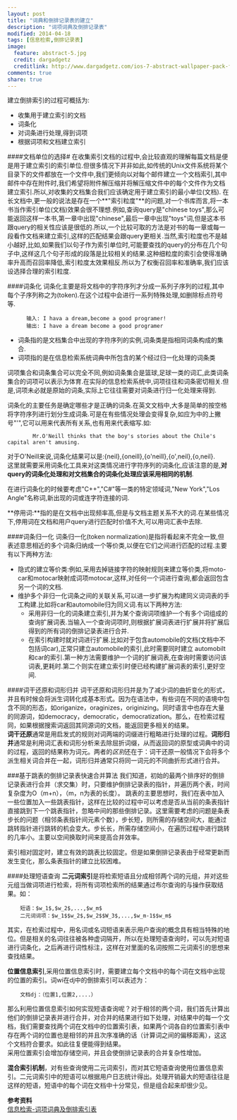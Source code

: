 ```yaml
---
layout: post
title: "词典和倒排记录表的建立"
description: "词项词典及倒排记录表"
modified: 2014-04-18
tags: [信息检索,倒排记录表]
image:
  feature: abstract-5.jpg
  credit: dargadgetz
  creditlink: http://www.dargadgetz.com/ios-7-abstract-wallpaper-pack-for-iphone-5-and-ipod-touch-retina/
comments: true
share: true
---
```


建立倒排索引的过程可概括为:  
* 收集用于建立索引的文档  
* 词条化  
* 对词条进行处理,得到词项  
* 根据词项和文档建立索引  

####文档单位的选择#
在收集索引文档的过程中,会比较直观的理解每篇文档是便是用于建立索引的索引单位.但很多情况下并非如此,如传统的Unix文件系统将某个目录下的文件都放在一个文件中,我们更倾向以对每个邮件建立一个文档索引,其中邮件中存在附件时,我们希望将附件解压缩并将解压缩文件中的每个文件作为文档建立索引.所以,对收集的文档集合我们应该确定用于建立索引的最小单位(文档).
在长文档中,更一般的说法是存在一个**"索引粒度"**的问题,对一个书库而言,将一本书当作索引单位(文档)效果会很不理想.例如,查询query是"chinese toys",那么可能返回这样一本书,第一章中出现"chinese",最后一章中出现"toys"词,但是这本书跟query的相关性应该是很低的.所以,一个比较可取的方法是对书的每一章或每一段看作文档来建立索引,这样的匹配结果会跟query更相关.当然,索引粒度也不是越小越好,比如,如果我们以句子作为索引单位时,可能要查找的query的分布在几个句子中,这样这几个句子形成的段落是比较相关的结果.这种细粒度的索引会使得准确率升高而召回率降低,索引粒度太效果相反.所以为了权衡召回率和准确率,我们应该设选择合理的索引粒度.

####词条化
词条化主要是将文档中的字符序列才分成一系列子序列的过程,其中每个子序列称之为(token).在这个过程中会进行一系列特殊处理,如删除标点符号等.   
```
      输入: I hava a dream,become a good programer!       
      输出: I have a dream become a good programer
```

* 词条指的是文档集合中出现的字符序列的实例,词条类是指相同词条构成的集合.  
* 词项指的是在信息检索系统词典中所包含的某个经过归一化处理的词条类

词项集合和词条集合可以完全不同,例如词条集合是篮球,足球一类的词汇,此类词条集合的词项可以表示为体育.在实际的信息检索系统中,词项往往和词条密切相关.但是,词项未必就是原始的词条,实际上它往往需要对词条进行归一化处理来得到.

词条化的主要任务是确定哪些才是正确的词条.在英文文档中,大多是简单的按空格将字符序列进行划分生成词条.可是在有些情况处理会变得复杂,如应为中的上撇号"'",它可以用来代表所有关系,也有用来代表缩写.如:  
```
		Mr.O'Neill thinks that the boy's stories about the Chile's capital aren't amusing.  
```
对于O'Neill来说,词条化结果可以是:{neil},{oneill},{o'neill},{o',neil},{o,neil}.     
这里就需要采用词条化工具来对这类情况进行字符序列的词条化,应该注意的是,**对query的词条化处理和对文档集合的词条化处理应该采用相同的机制**.  

在进行词条化的时候要考虑"C++","C#"等一类的特定领域词,"New York","Los Angle"名称词,新出现的词或连字符连接的词.

**停用词:**指的是在文档中出现频率高,但是与文档主题关系不大的词.在某些情况下,停用词在文档和用户query进行匹配时价值不大,可以用词汇表中去除.

####词条归一化
词条归一化(token normalization)是指将看起来不完全一致,但表述意思相近的多个词条归纳成一个等价类,以便在它们之间进行匹配的过程.主要有以下两种方法:  

* 隐式的建立等价类:例如,采用去掉链接字符的映射规则来建立等价类,将moto-car和motocar映射成词项motocar,这样,对任何一个词进行查询,都会返回包含另一个词的文档.  
* 维护多个非归一化词条之间的关联关系,可以进一步扩展为构建同义词词表的手工构建.比如将car和automobile归为同义词.有以下两种方法:   
	* 采用非归一化的词条建立索引,并为某个查询词项维护一个有多个词组成的查询扩展词表.当输入一个查询词项时,则根据扩展词表进行扩展并将扩展后得到的所有词的倒排记录表进行合并.   
	* 在索引构建时就对词进行扩展.比如对于包含automobile的文档(文档中不包括词car),正常只建立automobile的索引,此时需要同时建立
	automobilt和car的索引.第一种方法需要维护一个词的扩展词表,在查询时需要访问该词表,更耗时.第二个则实在建立索引时便已经构建扩展词表的索引,更好空间.   

####词干还原和词形归并
词干还原和词形归并是为了减少词的曲折变化的形式，并且有时候会将派生词转化成基本形式。因为在语法中，有些词在不同的语境中包含不同的形态，如origanize，oraginizes，originizing。同时语言中也存在大量的同源词，如democracy，democratic，democratization。那么，在检索过程同，如果根据搜索词返回其同源词的文档，能返回更多相关的结果。	
**词干还原**通常是用启发式的规则对词两端的词缀进行粗略进行处理的过程。**词形归并**通常是利用词汇表和词形分析来去除屈折词缀，从而返回词的原型或词典中的词的过程，返回的结果称为词元。两者的*区别*还在于：词干还原一般情况下会将多个派生相关词合并在一起，词形归并通常只将同一词元的不同曲折形式进行合并。	

###基于跳表的倒排记录表快速合并算法	
我们知道，初始的最两个排序好的倒排记录表进行合并（求交集）时，只要维护倒排记录表的指针，并遍历两个表，时间复杂度为O（m+n），（m，n为表的长度）。
跳表的主要思想时，我们在表中加入一些位置加入一些跳表指针，这样在比较的过程中可以考虑是否从当前的条表指针直接跳到下一个跳表指针，忽略中间的那些倒排记录。这里需要考虑的问题是条表步长的问题（相邻条表指针间元素个数），步长短，则所需的存储空间大，能通过跳转指针进行跳转的机会变大。步长长，所需存储空间小，在遍历过程中进行跳转的几率小。主要以空间换取时间来提高合并效率。		

索引相对固定时，建立有效的跳表比较固定。但是如果倒排记录表由于经常更新而发生变化，那么条表指针的建立比较困难。		

####处理短语查询
**二元词索引**是将检索短语且分成相邻两个词的元组，并对这些元组当做词项进行检索，将所有词项检索所的结果通过布尔查询的与操作获取结果。如：		
```
	短语：$w_1$,$w_2$,...,$w_m$	
	二元词词项：$w_1$$w_2$,$w_2$$W_3$,...,$w_m-1$$w_m$	
```
其实，在检索过程中，用名词或名词短语来表示用户查询的概念具有相当特殊的地位。但是相关的名词往往被各种虚词隔开，所以在处理短语查询时，可以先对短语进行词条化，之后再进行词性标注，这样在对里面的名词按照二元词索引的思想来查找结果。	

**位置信息索引**,采用位置信息索引时，需要建立每个文档中的每个词在文档中出现的位置的索引。词wi在dj中的倒排索引可以表述为：		
```
	文档dj：（位置1,位置2,....）
```
那么利用位置信息索引如何实现短语查询呢？对于相邻的两个词，我们首先计算出他们的倒排记录表并进行合并，对合并的结果进行如下处理，对结果中的每一个文档，我们需要查找两个词在文档中的位置索引表，如果两个词各自的位置索引表中存在两个词的位置也是相邻的并且次序准确的话（计算词之间的偏移距离），这这个文档符合要求。如此往复便能得到结果。		
采用位置索引会增加存储空间，并且会使倒排记录表的合并复杂性增加。	

**混合索引机制**，对有些查询使用二元词索引，而对其它短语查询使用位置信息索引。二元词索引中的短语可以根据用户日志统计得出。处理开销最大的短语往往是这样的短语，短语中的每个词在文档中十分常见，但是组合起来却很少见。	

**参考资料**		
[信息检索-词项词典及倒排索引表](https://www.google.com.hk/search?q=%E4%BF%A1%E6%81%AF%E6%A3%80%E7%B4%A2%E5%AF%BC%E8%AE%BA&oq=%E4%BF%A1%E6%81%AF%E6%A3%80%E7%B4%A2%E5%AF%BC%E8%AE%BA&aqs=chrome..69i57j69i65j69i61l3j0.3218j0j1&sourceid=chrome&ie=UTF-8)		